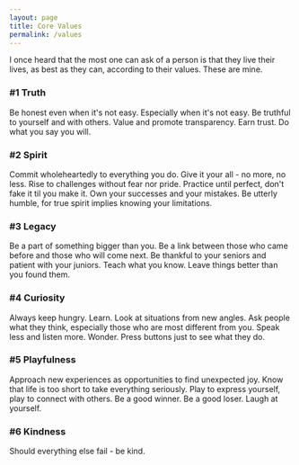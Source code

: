 ```yaml
---
layout: page
title: Core Values
permalink: /values
---
```


I once heard that the most one can ask of a person is that they live their lives, as best as they can, according to their values. These are mine.

### #1 Truth
Be honest even when it's not easy. Especially when it's not easy. Be truthful to yourself and with others. Value and promote transparency. Earn trust. Do what you say you will.

### #2 Spirit
Commit wholeheartedly to everything you do. Give it your all - no more, no less. Rise to challenges without fear nor pride. Practice until perfect, don't fake it til you make it. Own your successes and your mistakes. Be utterly humble, for true spirit implies knowing your limitations.

### #3 Legacy
Be a part of something bigger than you. Be a link between those who came before and those who will come next. Be thankful to your seniors and patient with your juniors. Teach what you know. Leave things better than you found them.

### #4 Curiosity
Always keep hungry. Learn. Look at situations from new angles. Ask people what they think, especially those who are most different from you. Speak less and listen more. Wonder. Press buttons just to see what they do.

### #5 Playfulness
Approach new experiences as opportunities to find unexpected joy. Know that life is too short to take everything seriously. Play to express yourself, play to connect with others. Be a good winner. Be a good loser. Laugh at yourself.

### #6 Kindness
Should everything else fail - be kind.
